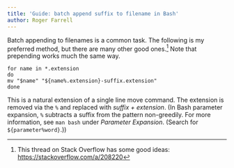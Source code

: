 ```yaml
---
title: 'Guide: batch append suffix to filename in Bash'
author: Roger Farrell
---
```


Batch appending to filenames is a common task. The following is my
preferred method, but there are many other good ones.[^1] Note that
prepending works much the same way.

[^1]: This thread on Stack Overflow has some good ideas:
    <https://stackoverflow.com/a/208220>

```
for name in *.extension
do
mv "$name" "${name%.extension}-suffix.extension"
done
```

This is a natural extension of a single line move command. The extension
is removed via the `%` and replaced with *suffix + extension*. (In Bash
parameter expansion, `%` subtracts a suffix from the pattern
non-greedily. For more information, see `man bash` under *Parameter
Expansion*. (Search for `${parameter%word}`.))
